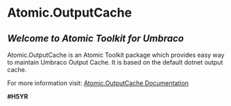 # Atomic.OutputCache

## _Welcome to Atomic Toolkit for Umbraco_
Atomic.OutputCache is an Atomic Toolkit package which provides easy way to maintain Umbraco Output Cache. 
It is based on the default dotnet output cache. 

For more information visit: [Atomic.OutputCache Documentation](https://atomictoolkit.com/packages/atomicoutputcache)

**#H5YR**